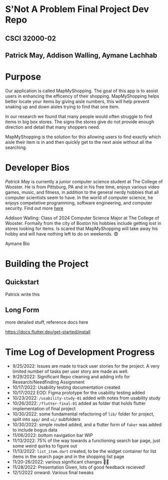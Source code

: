 # S'Not A Problem Final Project Dev Repo 
## CSCI 32000-02
## Patrick May, Addison Walling, Aymane Lachhab

<!-- Welcome to our final project repo! We are the developers for the **Inevitable Solutions** team. We are creating a way to optimize and condense shopping in-person at a big box store. Log here to track our (descent) into madness: -->

# Purpose
Our application is called MapMyShopping. The goal of this app is to assist users in enhancing the efficency of their shopping. MapMyShopping helps better locate your items by giving aisle numbers, this will help prevent snaking up and down aisles trying to find that one item. 

In our research we found that many people would often struggle to find items in big box stores. The signs the stores give do not provide enough direction and detail that many shoppers need. 

MapMyShopping is the solution for this allowing users to find exactly which aisle their item is in and then quickly get to the next aisle without all the searching.

# Developer Bios
*Patrick May* is currently a junior computer science student at The College of Wooster. He is from Pittsburg, PA and in his free time, enjoys various video games, music, and fitness, in addition to the general nerdy hobbies that all computer scientists seem to have. In the world of computer science, he enjoys competetive programming, software engineering, and computer security. Find out more [here](https://github.com/patrick-may)

Addison Walling: Class of 2024 Computer Science Major at The College of Wooster. Formally from the city of Boston his hobbies include getting lost in stores looking for items. Is scared that MapMyShopping will take away his hobby and will have nothing left to do on weekends. 😨

Aymane Bio

# Building the Project
## Quickstart
Patrick write this
## Long Form
more detailed stuff, reference docs here

https://docs.flutter.dev/get-started/install




# Time Log of Development Progress
- 9/25/2022: Issues are made to track user stories for the project. A very limited number of tasks per user story are made as well.
- 9/29/2022: Significant Repo cleaning and adding info for Research/Needfinding Assignment
- 10/17/2022: Usability testing documentation created
- 10/17/2022 EOD: Figma prototype for the usability testing added
- 10/23/2022: `/usability-study-01` added with notes from usability study
- 10/26/2022: `/flutter-final-01` added as folder that holds flutter implementation of final project
- 10/30/2022: some fundamental refactoring of `lib/` folder for project, split into `app/` and `ui/` subfolders
- 10/30/2022: simple routed added, and a flutter form of `faker` was added to include bogus data
- 11/06/2022: bottom navigation bar WIP
- 11/13/2022: 75% of the way towards a functioning search bar page, just some weird quirks to figure out
- 11/13/2022: `list_item.dart` created, to be the widget container for list items in the search page and in the shopping list page
- 11/20-26/2022: various significant changes 🤷‍♂️
- 11/28/2022: Presentation Given, lots of good feedback recieved!
- 12/1/2022 onward: Various final tweaks
